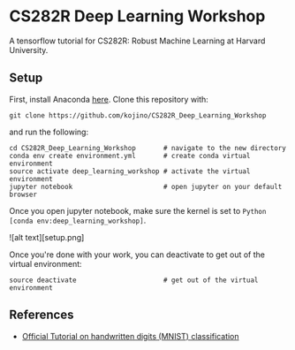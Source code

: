 # CS282R Deep Learning Workshop
A tensorflow tutorial for CS282R: Robust Machine Learning at Harvard University.

## Setup
First, install Anaconda [here](https://www.anaconda.com/download/#macos).
Clone this repository with:
```
git clone https://github.com/kojino/CS282R_Deep_Learning_Workshop
```

and run the following:
```
cd CS282R_Deep_Learning_Workshop       # navigate to the new directory
conda env create environment.yml       # create conda virtual environment
source activate deep_learning_workshop # activate the virtual environment
jupyter notebook                       # open jupyter on your default browser
```
Once you open jupyter notebook, make sure the kernel is set to `Python [conda env:deep_learning_workshop]`.

![alt text][setup.png]

Once you're done with your work, you can deactivate to get out of the virtual environment:
```
source deactivate                      # get out of the virtual environment
```

## References
- [Official Tutorial on handwritten digits (MNIST) classification](https://www.tensorflow.org/tutorials/layers)
